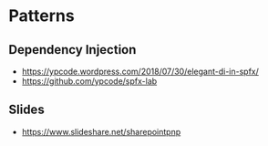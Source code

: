 # Patterns

## Dependency Injection

- <https://ypcode.wordpress.com/2018/07/30/elegant-di-in-spfx/>
- <https://github.com/ypcode/spfx-lab>

## Slides

- <https://www.slideshare.net/sharepointpnp>